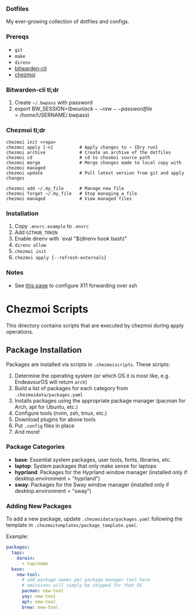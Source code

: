 ### Dotfiles

My ever-growing collection of dotfiles and configs.

### Prereqs
* `git`
* `make`
* `direnv`
* [bitwarden-cli](https://bitwarden.com/help/cli/)
* [chezmoi](https://github.com/twpayne/chezmoi)

### Bitwarden-cli tl;dr

1. Create `~/.bwpass` with password
1. export BW_SESSION=$(bw unlock --raw --passwordfile=/home/$USERNAME/.bwpass)

### Chezmoi tl;dr
```
chezmoi init <repo>
chezmoi apply {-n}          # Apply changes to ~ {Dry run}
chezmoi archive             # Create an archive of the dotfiles
chezmoi cd                  # cd to chosmoi source path
chezmoi merge               # Merge changes made to local copy with chezmoi managed
chezmoi update              # Pull latest version from git and apply changes

chezmoi add ~/.my_file      # Manage new file
chezmoi forget ~/.my_file   # Stop managing a file
chezmoi managed             # View managed files
```

### Installation

1. Copy `.envrc.example` to `.envrc`
1. Add `GITHUB_TOKEN`
1. Enable direnv with `eval "$(direnv hook bash)"
1. `direnv allow`
1. `chezmoi init`
1. `chezmoi apply {--refresh-externals}`

### Notes
- See [this page](https://www.cyberciti.biz/faq/linux-unix-macos-fix-error-cant-open-display-null-with-ssh-xclip-command-in-headless/) to configure X11 forwarding over ssh

# Chezmoi Scripts

This directory contains scripts that are executed by chezmoi during apply operations.

## Package Installation

Packages are installed via scripts in `.chezmoiscripts`. These scripts:

1. Determine the operating system (or which OS it is most like, e.g. EndeavourOS will return `arch`)
1. Build a list of packages for each category from `.chezmoidata/packages.yaml`
1. Installs packages using the appropriate package manager (pacman for Arch, apt for Ubuntu, etc.)
1. Configure tools (nvim, zsh, tmux, etc.)
1. Download plugins for above tools
1. Put `.config` files in place
1. And more!

### Package Categories

- **base**: Essential system packages, user tools, fonts, libraries, etc.
- **laptop**: System packages that only make sense for laptops
- **hyprland**: Packages for the Hyprland window manager (installed only if desktop.environment = "hyprland")
- **sway**: Packages for the Sway window manager (installed only if desktop.environment = "sway")

### Adding New Packages

To add a new package, update `.chezmoidata/packages.yaml` following the template in `.chezmoitemplates/package_template.yaml`.

Example:
```yaml
packages:
  taps:
    darwin:
      - tap/name
  base:
    new-tool:
      # add package names per package manager tool here
      # omissions will simply be skipped for that OS
      pacman: new-tool
      yay: new-tool
      apt: new-tool
      brew: new-tool
```
